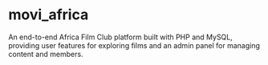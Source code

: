 # movi_africa
An end-to-end Africa Film Club platform built with PHP and MySQL, providing user features for exploring films and an admin panel for managing content and members.
